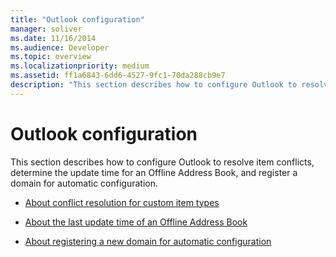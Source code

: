 ```yaml
---
title: "Outlook configuration"
manager: soliver
ms.date: 11/16/2014
ms.audience: Developer
ms.topic: overview
ms.localizationpriority: medium
ms.assetid: ff1a6843-6dd6-4527-9fc1-70da288cb9e7
description: "This section describes how to configure Outlook to resolve item conflicts, determine the update time for an Offline Address Book, and register a domain for automatic configuration."
---
```


# Outlook configuration

This section describes how to configure Outlook to resolve item conflicts, determine the update time for an Offline Address Book, and register a domain for automatic configuration.

- [About conflict resolution for custom item types](about-conflict-resolution-for-custom-item-types.md)
    
- [About the last update time of an Offline Address Book](about-the-last-update-time-of-an-offline-address-book.md)
    
- [About registering a new domain for automatic configuration](about-registering-a-new-domain-for-automatic-configuration.md)
    

